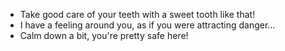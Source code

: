 - Take good care of your teeth with a sweet tooth like that!
- I have a feeling around you, as if you were attracting danger...
- Calm down a bit, you're pretty safe here!
